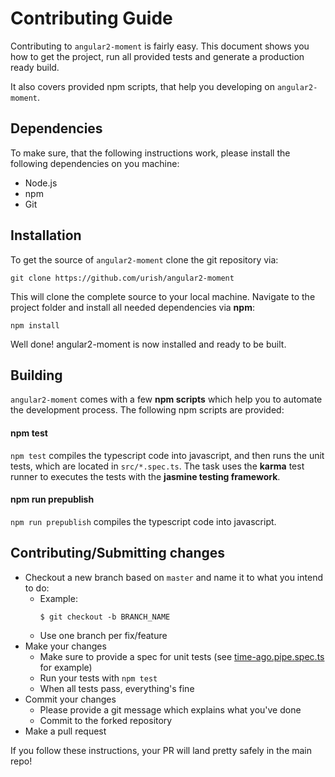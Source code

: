 # Contributing Guide

Contributing to `angular2-moment` is fairly easy. This document shows you how to
get the project, run all provided tests and generate a production ready build.

It also covers provided npm scripts, that help you developing on `angular2-moment`.

## Dependencies

To make sure, that the following instructions work, please install the following dependencies
on you machine:

- Node.js
- npm
- Git

## Installation

To get the source of `angular2-moment` clone the git repository via:

`git clone https://github.com/urish/angular2-moment`

This will clone the complete source to your local machine. Navigate to the project folder
and install all needed dependencies via **npm**:

`npm install`

Well done! angular2-moment is now installed and ready to be built.

## Building

`angular2-moment` comes with a few **npm scripts** which help you to automate
the development process. The following npm scripts are provided:

#### npm test

`npm test` compiles the typescript code into javascript, and then runs the unit
tests, which are located in `src/*.spec.ts`. The task uses the **karma** test 
runner to executes the tests with the **jasmine testing framework**. 

#### npm run prepublish

`npm run prepublish` compiles the typescript code into javascript.

## Contributing/Submitting changes

- Checkout a new branch based on `master` and name it to what you intend to do:
  - Example:
    ````
    $ git checkout -b BRANCH_NAME
    ````
  - Use one branch per fix/feature
- Make your changes
  - Make sure to provide a spec for unit tests (see [time-ago.pipe.spec.ts](src/time-ago.pipe.spec.ts) for example)
  - Run your tests with `npm test`
  - When all tests pass, everything's fine
- Commit your changes
  - Please provide a git message which explains what you've done
  - Commit to the forked repository
- Make a pull request

If you follow these instructions, your PR will land pretty safely in the main repo!
